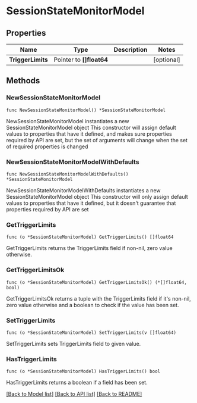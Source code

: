 # SessionStateMonitorModel

## Properties

Name | Type | Description | Notes
------------ | ------------- | ------------- | -------------
**TriggerLimits** | Pointer to **[]float64** |  | [optional] 

## Methods

### NewSessionStateMonitorModel

`func NewSessionStateMonitorModel() *SessionStateMonitorModel`

NewSessionStateMonitorModel instantiates a new SessionStateMonitorModel object
This constructor will assign default values to properties that have it defined,
and makes sure properties required by API are set, but the set of arguments
will change when the set of required properties is changed

### NewSessionStateMonitorModelWithDefaults

`func NewSessionStateMonitorModelWithDefaults() *SessionStateMonitorModel`

NewSessionStateMonitorModelWithDefaults instantiates a new SessionStateMonitorModel object
This constructor will only assign default values to properties that have it defined,
but it doesn't guarantee that properties required by API are set

### GetTriggerLimits

`func (o *SessionStateMonitorModel) GetTriggerLimits() []float64`

GetTriggerLimits returns the TriggerLimits field if non-nil, zero value otherwise.

### GetTriggerLimitsOk

`func (o *SessionStateMonitorModel) GetTriggerLimitsOk() (*[]float64, bool)`

GetTriggerLimitsOk returns a tuple with the TriggerLimits field if it's non-nil, zero value otherwise
and a boolean to check if the value has been set.

### SetTriggerLimits

`func (o *SessionStateMonitorModel) SetTriggerLimits(v []float64)`

SetTriggerLimits sets TriggerLimits field to given value.

### HasTriggerLimits

`func (o *SessionStateMonitorModel) HasTriggerLimits() bool`

HasTriggerLimits returns a boolean if a field has been set.


[[Back to Model list]](../README.md#documentation-for-models) [[Back to API list]](../README.md#documentation-for-api-endpoints) [[Back to README]](../README.md)


